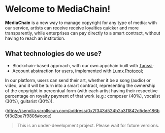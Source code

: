 # Welcome to MediaChain!

**MediaChain** is a new way to manage copyright for any type of media: with our service, artists can receive receive loyalties quicker and more transparently, while enterprises can pay directly to a smart contract, without having to reach an institution.

## What technologies do we use?

- Blockchain-based approach, with our own appchain built with [Tanssi](https://www.tanssi.network/testnet-campaign);
- Account abstraction for users, implemented with [Lumx Protocol](https://docs.lumx.io/get-started/introduction);


In our platform, users can send their art, whether it be a song (audio) or video, and it will be turn into a smart contract, representing the ownership of the copyright in percentual form (with each artist having their respective percentage on royalty payment of that work (e.g.: composer (40%), vocalist (30%), guitarist (30%)). 

(https://sepolia.scrollscan.com/address/0x2f343d524b2a3f1842d5dee186b9f3d2ba7f9805#code)

> This is an under-development project. Please wait for future versions.

